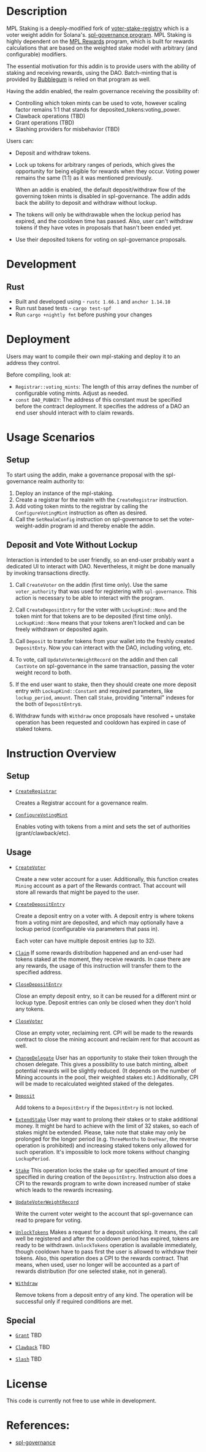 # Description

MPL Staking is a deeply-modified fork of [voter-stake-registry](https://github.com/blockworks-foundation/voter-stake-registry) which is a voter weight addin for Solana's.
[spl-governance program](https://github.com/solana-labs/solana-program-library/tree/master/governance).
MPL Staking is highly dependent on the [MPL Rewards]() program, which is built for rewards calculations that are based on the weighted stake model with arbitrary (and configurable) modifiers.

The essential motivation for this addin is to provide users with the ability of staking and receiving rewards, using the DAO. Batch-minting that is provided by [Bubblegum]() is relied on that program as well.

Having the addin enabled, the realm governance receiving the possibility of:
- Controlling which token mints can be used to vote, however scaling factor remains 1:1 that stands for deposited_tokens:voting_power.
- Clawback operations (TBD)
- Grant operations (TBD)
- Slashing providers for misbehavior (TBD)

Users can:

- Deposit and withdraw tokens.
- Lock up tokens for arbitrary ranges of periods, which gives the opportunity for being eligible for rewards when they occur. Voting power remains the same (1:1) as it was mentioned previously.

  When an addin is enabled, the default deposit/withdraw flow of the governing
  token mints is disabled in spl-governance. The addin adds back the ability
  to deposit and withdraw without lockup.
- The tokens will only be withdrawable when the lockup period has expired, and the cooldown time has passed. Also, user can't withdraw tokens if they have votes in proposals that hasn't been ended yet.
- Use their deposited tokens for voting on spl-governance proposals.

# Development

## Rust
* Built and developed using - `rustc 1.66.1` and `anchor 1.14.10`
* Run rust based tests - `cargo test-spf`
* Run `cargo +nightly fmt` before pushing your changes

# Deployment

Users may want to compile their own mpl-staking and deploy it to an address they control.

Before compiling, look at:
- `Registrar::voting_mints`: The length of this array defines the number of configurable voting mints. Adjust as needed.
- `const DAO_PUBKEY`: The address of this constant must be specified before the contract deployment. It specifies the address of a DAO an end user should interact with to claim rewards.


# Usage Scenarios

## Setup

To start using the addin, make a governance proposal with the spl-governance
realm authority to:
1. Deploy an instance of the mpl-staking.
2. Create a registrar for the realm with the `CreateRegistrar` instruction.
3. Add voting token mints to the registrar by calling the `ConfigureVotingMint`
   instruction as often as desired.
4. Call the `SetRealmConfig` instruction on spl-governance to set the
   voter-weight-addin program id and thereby enable the addin.

## Deposit and Vote Without Lockup

Interaction is intended to be user friendly, so an end-user probably want a dedicated UI to interact with DAO.
Nevertheless, it might be done manually by invoking transactions directly.

1. Call `CreateVoter` on the addin (first time only). Use the same
   `voter_authority` that was used for registering with `spl-governance`. This action is necessary to be able to interact with the program.
2. Call `CreateDepositEntry` for the voter with `LockupKind::None`
   and the token mint for that tokens are to be deposited (first time only).
   `LockupKind::None` means that your tokens aren't locked and can be freely withdrawn or deposited again.
3. Call `Deposit` to transfer tokens from your wallet into the freshly created `DepositEnty`. Now you can interact with the DAO, including voting, etc.
4. To vote, call `UpdateVoterWeightRecord` on the addin and then call `CastVote`
    on spl-governance in the same transaction, passing the voter weight record
    to both.
5. If the end user want to stake, then they should create one more deposit entry with `LockupKind::Constant` and  required parameters, like `lockup_period`, `amount`. Then  call `Stake`, providing "internal" indexes for the both of `DepositEntry`s.

6. Withdraw funds with `Withdraw` once proposals have resolved + unstake operation has been requested and cooldown has expired in case of staked tokens.

# Instruction Overview

## Setup

- [`CreateRegistrar`](programs/mpl-rewards/src/instructions/create_registrar.rs)

  Creates a Registrar account for a governance realm.

- [`ConfigureVotingMint`](programs/mpl-rewards/src/instructions/configure_voting_mint.rs)

  Enables voting with tokens from a mint and sets the set of authorities (grant/clawback/etc).

## Usage

- [`CreateVoter`](programs/mpl-rewards/src/instructions/create_voter.rs)

  Create a new voter account for a user. Additionally, this function creates `Mining` account as a part of the Rewards contract. That account will store all rewards that might be payed to the user.

- [`CreateDepositEntry`](programs/mpl-rewards/src/instructions/create_deposit_entry.rs)

  Create a deposit entry on a voter with. A deposit entry is where tokens from a voting mint
  are deposited, and which may optionally have a lockup period (configurable via parameters that pass in).

  Each voter can have multiple deposit entries (up to 32).

- [`Claim`](programs/mpl-staking/src/instructions/claim.rs)
  If some rewards distribution happened and an end-user had tokens staked at the moment, they receive rewards. In case there are any rewards, the usage of this instruction will transfer them to the specified address.

- [`CloseDepositEntry`](programs/mpl-staking/src/instructions/close_deposit_entry.rs)

  Close an empty deposit entry, so it can be reused for a different mint or lockup type. Deposit entries can only be closed when they don't hold any tokens.

- [`CloseVoter`](programs/mpl-staking/src/instructions/close_voter.rs)

  Close an empty voter, reclaiming rent. CPI will be made to the rewards contract to close the mining account and reclaim rent for that account as well.

- [`ChangeDelegate`](programs/mpl-staking/src/instructions/change_delegate.rs)
  User has an opportunity to stake their token through the chosen delegate. This gives a possibility to use batch minting, albeit potential rewards will be slightly reduced. (It depends on the number of Mining accounts in the pool, their weighted stakes etc.)
  Additionally, CPI will be made to recalculated weighted staked of the delegates.

- [`Deposit`](programs/mpl-rewards/src/instructions/deposit.rs)

  Add tokens to a `DepositEntry` if the `DepositEntry` is not locked.

- [`ExtendStake`](programs/mpl-staking/src/instructions/extend_stake.rs)
  User may want to prolong their stakes or to stake additional money. It might be hard to achieve with the limit of 32 stakes, so each of stakes might be extended. Please, take note that stake may only be prolonged for the longer period (e.g. `ThreeMonths` to `OneYear`, the reverse operation is prohibited) and increasing staked tokens only allowed for such operation. It's impossible to lock more tokens without changing `LockupPeriod`.

- [`Stake`](programs/mpl-staking/src/instructions/extend_stake.rs)
  This operation locks the stake up for specified amount of time specified in during creation of the `DepositEntry`. Instruction also does a CPI to the rewards program to write down increased number of stake which leads to the rewards increasing.

- [`UpdateVoterWeightRecord`](programs/mpl-staking/src/instructions/update_voter_weight_record.rs)

  Write the current voter weight to the account that spl-governance can read to
  prepare for voting.

- [`UnlockTokens`](programs/mpl-staking/src/instructions/unlock_tokens.rs)
  Makes a request for a deposit unlocking. It means, the call well be registered and after the cooldown period has expired, tokens are ready to be withdrawn. `UnlockTokens` operation is available immediately, though cooldown have to pass first the user is allowed to withdraw their tokens.
  Also, this operation does a CPI to the rewards contract. That means, when used, user no longer will be accounted as a part of rewards distribution (for one selected stake, not in general).

- [`Withdraw`](programs/mpl-staking/src/instructions/withdraw.rs)

  Remove tokens from a deposit entry of any kind. The operation will be successful only if required conditions are met.

## Special

- [`Grant`](programs/mpl-staking/src/instructions/grant.rs) TBD

- [`Clawback`](programs/mpl-staking/src/instructions/clawback.rs) TBD

- [`Slash`](programs/mpl-staking/src/instructions/slash.rs) TBD


# License

This code is currently not free to use while in development.


# References:
* [spl-governance](https://github.com/solana-labs/solana-program-library/tree/master/governance)
